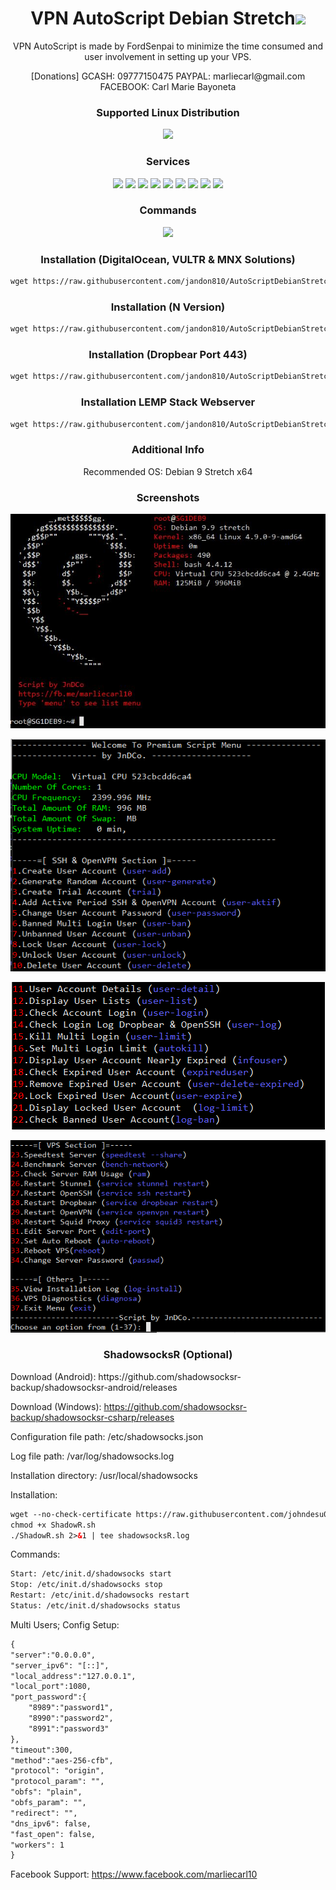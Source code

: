<h1 align="center"> VPN AutoScript Debian Stretch<img src="https://img.shields.io/badge/Version-3.9-blue.svg"></h1>

<p align="center">VPN AutoScript is made by FordSenpai to minimize the time consumed and user involvement in setting up your VPS.</p>
<p align="center">[Donations] GCASH: 09777150475 PAYPAL: marliecarl@gmail.com FACEBOOK: Carl Marie Bayoneta</p>

<h3 align="center">Supported Linux Distribution</h3>
<p align="center">
  <a><img src="https://img.shields.io/badge/Support-Debian%209-red.svg"></a>
  
</p>
<h3 align="center">Services</h3>
<p align="center">
  <a><img src="https://img.shields.io/badge/Service-OpenSSH-green.svg"></a>
  <a><img src="https://img.shields.io/badge/Service-Webmin-green.svg"></a>
  <a><img src="https://img.shields.io/badge/Service-Dropbear-green.svg"></a>
  <a><img src="https://img.shields.io/badge/Service-Stunnel-green.svg"></a>
  <a><img src="https://img.shields.io/badge/Service-OpenVPN-green.svg"></a>
  <a><img src="https://img.shields.io/badge/Service-Squid3-green.svg"></a>
  <a><img src="https://img.shields.io/badge/Service-Privoxy-green.svg"></a>
  <a><img src="https://img.shields.io/badge/Service-GproxyPoC-green.svg"></a>
  <a><img src="https://img.shields.io/badge/Service-ShadowsocksR-green.svg"></a>
 </p>
<h3 align="center">Commands</h3>
<p align="center">
  <a><img src="https://img.shields.io/badge/Commands-menu-yellow.svg"></a>
 </p>

<h3 align="center">Installation (DigitalOcean, VULTR & MNX Solutions)</h3>

  ```html
wget https://raw.githubusercontent.com/jandon810/AutoScriptDebianStretch/master/DebianStretch && chmod +x DebianStretch && ./DebianStretch
  ```
<h3 align="center">Installation (N Version)</h3>

  ```html
wget https://raw.githubusercontent.com/jandon810/AutoScriptDebianStretch/master/DebianStretchN && chmod +x DebianStretchN && ./DebianStretchN
  ```

<h3 align="center">Installation (Dropbear Port 443)</h3>

  ```html
wget https://raw.githubusercontent.com/jandon810/AutoScriptDebianStretch/master/DebianStretchD && chmod +x DebianStretchD && ./DebianStretchD
  ```

<h3 align="center">Installation LEMP Stack Webserver</h3>

  ```html
wget https://raw.githubusercontent.com/jandon810/AutoScriptDebianStretch/master/LEMP7 && chmod +x LEMP7 && ./LEMP7
  ```


<h3 align="center">Additional Info</h3>
<p align="center">
Recommended OS: Debian 9 Stretch x64

<h3 align="center">Screenshots</h3>
<p align="center">
<img src="https://github.com/jandon810/AutoScriptDebianStretch/raw/master/Snapshots/1.png">
   </p>
  <p align="center">
  <img src="https://github.com/jandon810/AutoScriptDebianStretch/raw/master/Snapshots/2.png">
   </p>
  <p align="center">
  <img src="https://github.com/jandon810/AutoScriptDebianStretch/raw/master/Snapshots/3.png">
  </p>
  <p align="center">
  <img src="https://github.com/jandon810/AutoScriptDebianStretch/raw/master/Snapshots/4.png">
   </p>
   
   <h3 align="center">ShadowsocksR (Optional)</h3>
   <p align="left">
   Download (Android): https://github.com/shadowsocksr-backup/shadowsocksr-android/releases
  
   Download (Windows): https://github.com/shadowsocksr-backup/shadowsocksr-csharp/releases
  
   Configuration file path: /etc/shadowsocks.json 
   
   Log file path: /var/log/shadowsocks.log 
   
   Installation directory: /usr/local/shadowsocks
   
   
   Installation:
   
```html
wget --no-check-certificate https://raw.githubusercontent.com/johndesu090/AutoScriptDebianStretch/master/ShadowR.sh
chmod +x ShadowR.sh
./ShadowR.sh 2>&1 | tee shadowsocksR.log
```
   Commands:
```html
Start: /etc/init.d/shadowsocks start 
Stop: /etc/init.d/shadowsocks stop 
Restart: /etc/init.d/shadowsocks restart 
Status: /etc/init.d/shadowsocks status
```

   Multi Users; Config Setup:
```html
{
"server":"0.0.0.0",
"server_ipv6": "[::]",
"local_address":"127.0.0.1",
"local_port":1080,
"port_password":{
    "8989":"password1",
    "8990":"password2",
    "8991":"password3"
},
"timeout":300,
"method":"aes-256-cfb",
"protocol": "origin",
"protocol_param": "",
"obfs": "plain",
"obfs_param": "",
"redirect": "",
"dns_ipv6": false,
"fast_open": false,
"workers": 1
}
```

Facebook Support: https://www.facebook.com/marliecarl10
   </p>
